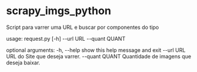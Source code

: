 # scrapy_imgs_python
Script para varrer uma URL e buscar por componentes do tipo <img>


usage: request.py [-h] --url URL --quant QUANT

optional arguments:
  -h, --help     show this help message and exit
  --url URL      URL do Site que deseja varrer.
  --quant QUANT  Quantidade de imagens que deseja baixar.
